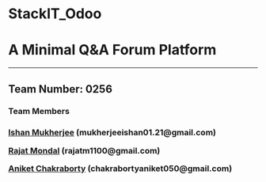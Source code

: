 # StackIT_Odoo
<h1> A Minimal Q&amp;A Forum Platform </h1>
<hr>
<h2>Team Number: 0256</h2>
<h3>Team Members<h3>
<p><a href="https://github.com/ishanbtw">Ishan Mukherjee</a> (mukherjeeishan01.21@gmail.com) <p> 
<p><a href="https://github.com/ConceptualHeap">Rajat Mondal</a> (rajatm1100@gmail.com) <p> 
<p><a href="https://github.com/Anikettthhh">Aniket Chakraborty</a> (chakrabortyaniket050@gmail.com) <p>